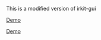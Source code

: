 This is a modified version of irkit-gui

<a href="https://www.youtube.com/watch?v=2g8URuUW98k">Demo</a>


<a href="https://youtu.be/VOEqd-6cxFo">Demo</a>
